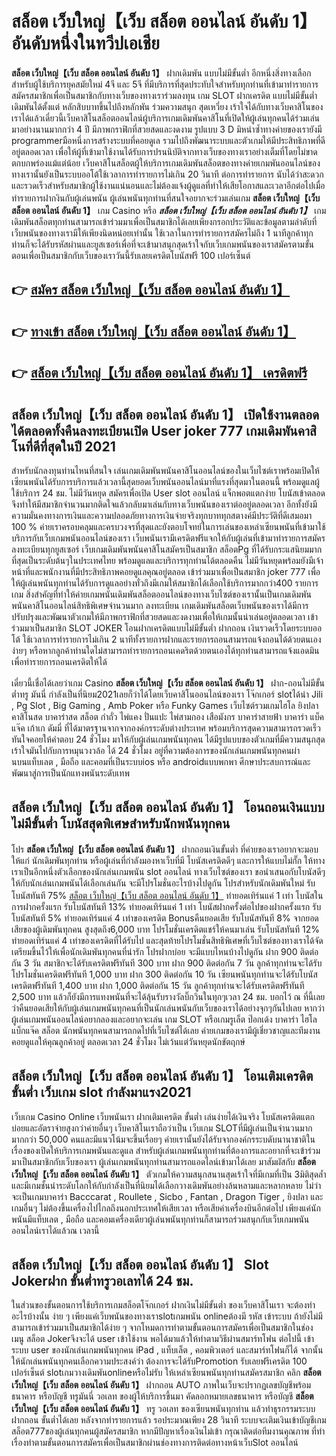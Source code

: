 # สล็อต เว็บใหญ่【เว็บ สล็อต ออนไลน์ อันดับ 1】  อันดับหนึ่งในทวีปเอเชีย

**สล็อต เว็บใหญ่【เว็บ สล็อต ออนไลน์ อันดับ 1】** ฝากเดิมพัน แบบไม่มีขั้นต่ำ  อีกหนึ่งสิ่งทางเลือกสำหรับผู้ใช้บริการยุคสมัยใหม่ 4จี และ 5จี ที่มีบริการที่สุดประทับใจสำหรับทุกท่านที่เข้ามาทำรายการสมัครสมาชิกเพื่อเป็นสมาชิกกับทางเว็บของทางเราร่วมลงทุน เกม SLOT  ฝากเครดิต แบบไม่มีขั้นต่ำ เดิมพันได้ตั้งแต่ หลักสิบบาทขึ้นไปถึงหลักพัน ร่วมความสนุก สุดเหวี่ยง เร้าใจได้กับทางเว็บคาสิโนของเราได้แล้วเดี๋ยวนี้เว็บคาสิโนสล็อตออนไลน์ผู้บริการเกมเดิมพันคาสิโนที่เปิดให้ผู้เล่นทุกคนได้ร่วมเล่นมาอย่างนานมากกว่า 4 ปี มีภาพกราฟิกที่สวยสดและงดงาม รูปแบบ 3 D
มิหนำซ้ำทางค่ายของเรายังมี  programmerมือหนึ่งการสร้างระบบที่คอยดูเล  รวมไปถึงพัฒนาระบบและตัวเกมให้มีประสิทธิภาพที่ดีอยู่ตลอดเวลา เพื่อให้ผู้ที่เข้ามาใช้งานได้รับการปรนนิบัติจากทางเว็บของทางเราอย่างเต็มที่โดยไม่ขาดตกบกพร่องแม้แต่น้อย เว็บคาสิโนสล็อตผู้ให้บริการเกมเดิมพันสล็อตของทางค่ายเกมพันออนไลน์ของทางเรานั้นยังเป็นระบบออโต้ใช้เวลาการทำรายการไม่เกิน 20 วินาที ต่อการทำรายการ นับได้ว่าสะดวกและรวดเร็วสำหรับสมาชิกผู้ใช้งานแน่นอนและไม่ต้องแจ้งผู้ดูแลที่ทำให้เสียโอกาสและเวลาอีกต่อไปเมื่อทำรายการฝากงินกับผู้เล่นพนัน
ผู้เล่นพนันทุกท่านที่สนใจอยากจะร่วมเล่นเกม **สล็อต เว็บใหญ่【เว็บ สล็อต ออนไลน์ อันดับ 1】** เกม Casino  หรือ ***สล็อต เว็บใหญ่【เว็บ สล็อต ออนไลน์ อันดับ 1】*** เกมเดิมพันสล็อตทุกท่านสามารถเข้าร่วมมาเพื่อเป็นสมาชิกได้เลยเพียงกรอกประวัติและข้อมูลตามลำดับที่เว็บพนันของทางเรามีให้เพียงนิดหน่อยเท่านั้น ใช้เวลาในการทำรายการสมัครไม่ถึง 1 นาทีลูกค้าทุกท่านก็จะได้รับรหัสผ่านและยูสเซอร์เพื่อที่จะเข้ามาสนุกสุดเร้าใจกับเว็บเกมพนันของเราสมัครตามขั้นตอนเพื่อเป็นสมาชิกกับเว็บของเราวันนี้รับเลยเครดิตโบนัสฟรี 100 เปอร์เซ็นต์ 

## 👉 [สมัคร สล็อต เว็บใหญ่【เว็บ สล็อต ออนไลน์ อันดับ 1】](https://archa888.com/)
## 👉 [ทางเข้า สล็อต เว็บใหญ่【เว็บ สล็อต ออนไลน์ อันดับ 1】](https://archa888.com/)
## 👉 [สล็อต เว็บใหญ่【เว็บ สล็อต ออนไลน์ อันดับ 1】 เครดิตฟรี](https://archa888.com/)

## สล็อต เว็บใหญ่【เว็บ สล็อต ออนไลน์ อันดับ 1】 เปิดใช้งานตลอด ได้ตลอดทั้งคืนลงทะเบียนเปิด User joker 777 เกมเดิมพันคาสิโนที่ดีที่สุดในปี 2021

สำหรับนักลงทุนท่านไหนที่สนใจ เล่นเกมเดิมพันพนันคาสิโนออนไลน์ของในเว็บไซต์เราพร้อมเปิดให้เซียนพนันได้รับการบริการแล้วเวลานี้สุดยอดเว็บพนันออนไลน์มาที่แรงที่สุดมาในตอนนี้ พร้อมดูแลผู้ใช้บริการ 24 ชม. ไม่มีวันหยุด สมัครเพื่อเปิด User slot ออนไลน์ แจ็กพอตแตกง่าย โบนัสเข้าตลอด จึงทำให้มีสมาชิกจำนวนมากติดใจแล้วกลับมาเล่นกับทางเว็บพนันของเราต่ออยู่ตลอดเวลา อีกทั้งยังมีความมั่นคงทางการเงินและความปลอดภัยทางการเงินจ่ายจริงทุกบาททุกสตางค์มีประวัติที่ดีเสมอมา 100 % ค่ายเราครอบคลุมและครบวงจรที่สุดและยังตอบโจทย์ในการเล่นของเหล่าเซียนพนันที่เข้ามาใช้บริการกับเว็บเกมพนันออนไลน์ของเรา
เว็บพนันเรามีเครดิตฟรีแจกให้กับผู้เล่นที่เข้ามาทำรายการสมัครลงทะเบียนทุกยูสเซอร์ เว็บเกมเดิมพันพนันคาสิโนสมัครเป็นสมาชิก สล็อตPg ที่ได้รับกระแสนิยมมากที่สุดเป็นระดับต้นๆในประเทศไทย พร้อมดูแลและบริการทุกท่านได้ตลอดคืน ไม่มีวันหยุดพร้อมยังมีเจ้าหน้าที่และพนักงานที่มีประสิทธิภาพคอยดูแลคุณอยู่ตลอด เข้าร่วมมาเพื่อเป็นสมาชิก joker 777 เพื่อให้ผู้เล่นพนันทุกท่านได้รับการดูแลอย่างทั่วถึงมีเกมให้สมาชิกได้เลือกใช้บริการมากกว่า400 รายการเกม
สิ่งสำคัญที่ทำให้ค่ายเกมพนันเดิมพันสล็อตออนไลน์ของทางเว็บไซต์ของเรานั้นเป็นเกมเดิมพันพนันคาสิโนออนไลน์สิทธิพิเศษจำนวนมาก ลงทะเบียน  เกมเดิมพันสล็อตเว็บพนันของเราได้มีการปรับปรุงและพัฒนาตัวเกมให้มีภาพกราฟิกที่สวยสดและงดงามเพื่อให้เกมนั้นน่าเล่นอยู่ตลอดเวลา เข้าร่วมมาเป็นสมาชิก SLOT JOKER โอนฝากเครดิตแบบไม่มีขั้นต่ำ ฝากถอน เงินรวดเร็วโดยระบบออโต้ ใช้เวลาการทำรายการไม่เกิน 2 นาทีทั้งรายการฝากและรายการถอนสามารถแจ้งถอนได้ด้วยตนเองง่ายๆ หรือหากลูกค้าท่านใดไม่สามารถทำรายการถอนเคดริตด้วยตนเองได้ทุกท่านสามารถแจ้งแอดมินเพื่อทำรายการถอนเครดิตให้ได้

เดี๋ยวนี้เชื่อได้เลยว่าเกม Casino **สล็อต เว็บใหญ่【เว็บ สล็อต ออนไลน์ อันดับ 1】** ฝาก-ถอนไม่มีขั้นต่ำทรู มันนี่ กำลังเป็นที่นิยม2021เลยก็ว่าได้โดยเว็บคาสิโนออนไลน์ของเรา โจ๊กเกอร์ slotได้นำ  Jili , Pg Slot , Big Gaming , Amb Poker หรือ Funky Games เว็บไซต์รวมเกมไฮโล ยิงปลา คาสิโนสด บาคาร่าสด สล็อต กำถั่ว ไพ่แคง ปั่นแปะ ไพ่สามกอง เสือมังกร บาคาร่าสายฟ้า บาคาร่า แบ็คแจ๊ค เก้าเก ดัมมี่ ที่ได้มาตรฐานจากจากองค์กรระดับต่างประเทศ พร้อมบริการสุดความสามารถรวดเร็วทันใจคอยให้คำตอบ 24 ชั่วโมง มาให้กับผู้เล่นเกมพนันทุกคน ได้มีรูปแบบของตัวเกมที่มีความสนุกสุดเร้าใจมันไปกับการหมุนวงวล้อ ได้ 24 ชั่วโมง อยู่ที่ความต้องการของนักเล่นเกมพนันทุกคนผ่านบนแท็บเลต , มือถือ และคอมที่เป็นระบบios หรือ androidแบบพกพา ศึกษาประสบการณ์และพัฒนาสู่การเป็นนักแทงพนันระดับเทพ

## สล็อต เว็บใหญ่【เว็บ สล็อต ออนไลน์ อันดับ 1】 โอนถอนเงินแบบไม่มีขั้นต่ำ โบนัสสุดพิเศษสำหรับนักพนันทุกคน

โปร **สล็อต เว็บใหญ่【เว็บ สล็อต ออนไลน์ อันดับ 1】** ฝากถอนเงินขั้นต่ำ ที่ค่ายของเราอยากจะมอบให้แก่  นักเดิมพันทุกท่าน หรือผู้เล่นที่กำลังมองหาเว็บที่มี โบนัสเครดิตดีๆ และการให้แบบไม่กั๊ก ให้ทางเราเป็นอีกหนึ่งตัวเลือกของนักเล่นเกมพนัน slot ออนไลน์ ทางเว็บไซต์ของเรา ขอนำเสนอกับโบนัสดีๆ ให้กับนักเล่นเกมพนันได้เลือกเล่นกัน จะมีโปรโมชั่นอะไรบ้างไปดูกัน
โปรสำหรับนักเดิมพันใหม่ รับโบนัสทันที 75% [สล็อต เว็บใหญ่【เว็บ สล็อต ออนไลน์ อันดับ 1】](https://archa888.com/) ทำยอดเทิร์นแค่ 1 เท่า
โบนัสในการฝากครั้งแรก รับโบนัสทันที 13% ทำยอดเทิร์นแค่ 1 เท่า
โบนัสฝากครั้งต่อไปของฝากครั้งแรก รับโบนัสทันที 5% ทำยอดเทิร์นแค่ 4 เท่าของเครดิต
Bonusคืนยอดเสีย รับโบนัสทันที 8% จากยอดเสียของผู้เดิมพันทุกคน สูงสุดถึง6,000 บาท
โปรโมชั่นเครดิตแชร์ให้คนมาเล่น รับโบนัสทันที 12% ทำยอดเทิร์นแค่ 4 เท่าของเครดิตที่ได้รับไป
และสุดท้ายโปรโมชั่นสิทธิพิเศษที่เว็บไซต์ของทางเราได้จัดเตรียมขึ้นไว้ให้เพื่อนักเดิมพันทุกคนที่น่ารัก โปรฝากบ่อย จะมีแบบไหนบ้างไปดูกัน
ฝาก 900 ติดต่อกัน 3 วัน สมาชิกจะได้รับเครดิตฟรีทันที 300 บาท
ฝาก 900 ติดต่อกัน 7 วัน ลูกค้าทุกท่านจะได้รับโปรโมชั่นเครดิตฟรีทันที 1,000 บาท
ฝาก 300 ติดต่อกัน 10 วัน เซียนพนันทุกท่านจะได้รับโบนัสเครดิตฟรีทันที 1,400 บาท
ฝาก 1,000 ติดต่อกัน 15 วัน ลูกค้าทุกท่านจะได้รับเครดิตฟรีทันที 2,500 บาท
แล้วก็ยังมีการแทงพนันที่จะได้ลุ้นรับรางวัลบิ๊กวินในทุกๆเวลา 24 ชม. บอกไว้ ณ ที่นี้เลยว่าคืนยอดเสียให้กับผู้เล่นเกมพนันทุกคนที่เป็นนักเล่นพนันกับเว็บของเราได้อย่างจุกๆกันไปเลย หากว่าผู้เล่นเกมพนันออนไลน์อยากลองและอยากจะเล่น เกม SLOT หรือเกมรูเล็ต  ป๊อกเด้ง บาคาร่า ไฮโล แบ็กแจ๊ค สล็อต นักพนันทุกคนสามารถกดไปที่เว็บไซต์ได้เลย ค่ายเกมของเรามีผู้เชี่ยวชาญและทีมงานคอยดูแลให้คุณลูกค้าอยู่ ตลอดเวลา 24 ชั่วโมง ไม่เว้นแต่วันหยุดนักขัตฤกษ์

## สล็อต เว็บใหญ่【เว็บ สล็อต ออนไลน์ อันดับ 1】 โอนเติมเครดิตขั้นต่ำ  เว็บเกม slot กำลังมาแรง2021

เว็บเกม  Casino Online เว็บพนันเรา ฝากเติมเครดิต ขั้นต่ำ เล่นง่ายได้เงินจริง โบนัสเครดิตแตกบ่อยและอัตราจ่ายสูงกว่าค่ายอื่นๆ เว็บคาสิโนเราถือว่าเป็น เว็บเกม SLOTที่มีผู้เล่นเป็นจำนวนมากมากกว่า 50,000 คนและมีแนวโน้มจะขึ้นเรื่อยๆ ค่ายเรานั้นยังได้รับจากองค์กรระบดับนานาชาติในเรื่องของเปิดให้บริการเกมพนันและดูแล สำหรับผู้เล่นเกมพนันทุกท่านที่ต้องการและอยากที่จะเข้าร่วมมาเป็นสมาชิกกับเว็บของเรา ผู้เล่นเกมพนันทุกท่านสามารถแอดไลน์เข้ามาได้เลย
	มาสัมผัสกับ **สล็อต เว็บใหญ่【เว็บ สล็อต ออนไลน์ อันดับ 1】** ตัวเกมให้ความสนุกสนานสุดเร้าใจที่มีเกมที่เป็น 3มิติสุดล้ำ และมีเกมชั้นนำระดับโลกให้กับกำลังเป็นที่นิยมได้เลือกวางเดิมพันอย่างล้นหลามและหลากหลาย  ไม่ว่าจะเป็นเกมบาคาร่า Bacccarat , Roullete , Sicbo , Fantan , Dragon Tiger , ยิงปลา และ เกมอื่นๆ ไม่ต้องขึ้นเครื่องไปไกลถึงนอกประเทศให้เสียเวลา หรือเสียค่าเครื่องบินอีกต่อไป เพียงแค่นักพนันมีแท็บเลต , มือถือ และคอมเครื่องเดียวผู้เล่นพนันทุกท่านก็สามารถร่วมสนุกกับเว็บเกมพนันออนไลน์เราได้แล้วณ เวลานี้

## สล็อต เว็บใหญ่【เว็บ สล็อต ออนไลน์ อันดับ 1】 Slot Jokerฝาก ขั้นต่ำทรูวอเลทได้ 24 ชม.

ในส่วนของขั้นตอนการใช้บริการเกมสล็อตโจ๊กเกอร์ ฝากเงินไม่มีขั้นต่ำ ของเว็บคาสิโนเรา จะต้องทำอะไรบ้างนั้น ง่าย ๆ เพียงแค่เว็บพนันของทางเราslotเกมพนัน onlineต้องมี รหัส เข้าระบบ ถ้ายังไม่มีสามารถเข้าร่วมมาเป็นสมาชิกได้ง่าย ๆ จากโหมดการทำตามขั้นตอนการสมัครเพื่อเป็นสมาชิกในช่อง เมนู สล็อต Jokerจึงจะได้ user เข้าใช้งาน พอได้มาแล้วให้ทำตามวิธีผ่านสมาร์ทโฟน ต่อไปนี้
เข้าระบบ user  ของนักเล่นเกมพนันทุกคน iPad , แท็บเล็ต , คอมพิวเตอร์ และสมาร์ทโฟนก็ได้
จากนั้นให้นักเล่นพนันทุกคนเลือกความประสงค์ว่า ต้องการจะได้รับPromotion รับเลยฟรีเครดิต 100 เปอร์เซ็นต์  slotเกมวางเดิมพันonlineหรือไม่รับ
ให้เหล่าเซียนพนันทุกท่านสมัครสมาชิก คลิก **สล็อต เว็บใหญ่【เว็บ สล็อต ออนไลน์ อันดับ 1】** ฝากถอน AUTO ภาพในเว็บจะปรากฏเลขบัญชีพร้อมธนาคาร หรือบัญชี ทรูมันนี่ วอเลท ของผู้ให้บริการขึ้นมา
คัดลอกหมายเลขธนาคาร หรือบัญชี **สล็อต เว็บใหญ่【เว็บ สล็อต ออนไลน์ อันดับ 1】** ทรู วอเลท ของเซียนพนันทุกท่าน แล้วทำธุรกรรมระบบฝากถอน ขั้นต่ำได้เลย
หลังจากทำรายการแล้ว รอประมาณเพียง 28 วินาที ระบบจะเติมเงินเข้าบัญชีเกมสล็อต777ของผู้เล่นทุกคนผู้สมัครสมาชิก
หากมีปัญหาเรื่องเงินไม่เข้า กรุณาติดต่อทีมงานคุณภาพ ที่ทำเรื่องทำตามขั้นตอนการสมัครเพื่อเป็นสมาชิกผ่านช่องทางการติดต่อทางหน้าเว็บSlot ออนไลน์


